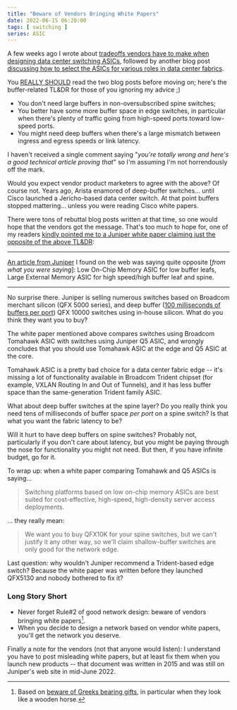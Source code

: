 ```yaml
---
title: "Beware of Vendors Bringing White Papers"
date: 2022-06-15 06:20:00
tags: [ switching ]
series: ASIC
---
```

A few weeks ago I wrote about [tradeoffs vendors have to make when designing data center switching ASICs](/2022/06/data-center-switching-asic-tradeoffs.html), followed by another blog post [discussing how to select the ASICs for various roles in data center fabrics](/2022/06/select-data-center-switching-asic.html).

You [REALLY SHOULD](https://datatracker.ietf.org/doc/html/rfc6919#section-1) read the two blog posts before moving on; here's the buffer-related TL&DR for those of you ignoring my advice ;)
<!--more-->
* You don't need large buffers in non-oversubscribed spine switches;
* You better have some more buffer space in edge switches, in particular when there's plenty of traffic going from high-speed ports toward low-speed ports.
* You might need deep buffers when there's a large mismatch between ingress and egress speeds or link latency.

I haven't received a single comment saying "_you're totally wrong and here's a good technical article proving that_" so I'm assuming I'm not horrendously off the mark.

Would you expect vendor product marketers to agree with the above? Of course not. Years ago, Arista enamored of deep-buffer switches... until Cisco launched a Jericho-based data center switch. At that point buffers stopped mattering... unless you were reading Cisco white papers.

There were tons of rebuttal blog posts written at that time, so one would hope that the vendors got the message. That's too much to hope for, one of my readers [kindly pointed me to a Juniper white paper claiming just the opposite of the above TL&DR](https://blog.ipspace.net/2022/05/network-hardware-disaggregation-2022.html#1241):

---

[An article from Juniper](https://www.juniper.net/content/dam/www/assets/white-papers/us/en/routers/deploying-data-center-switching-solutions.pdf) I found on the web was saying quite opposite [_from what you were saying_]: Low On-Chip Memory ASIC for low buffer leafs, Large External Memory ASIC for high speed/high buffer leaf and spine.

---

No surprise there. Juniper is selling numerous switches based on Broadcom merchant silicon (QFX 5000 series), and deep buffer ([100 milliseconds of buffers per port](https://www.juniper.net/us/en/products/switches/qfx-series/qfx10002-fixed-ethernet-switches-datasheet.html)) QFX 10000 switches using in-house silicon. What do you think they want you to buy?

The white paper mentioned above compares switches using Broadcom Tomahawk ASIC with switches using Juniper Q5 ASIC, and wrongly concludes that you should use Tomahawk ASIC at the edge and Q5 ASIC at the core.

Tomahawk ASIC is a pretty bad choice for a data center fabric edge -- it's missing a lot of functionality available in Broadcom Trident chipset (for example, VXLAN Routing In and Out of Tunnels), and it has less buffer space than the same-generation Trident family ASIC.

What about deep buffer switches at the spine layer? Do you really think you need tens of milliseconds of buffer space _per port_ on a spine switch? Is that what you want the fabric latency to be?

Will it hurt to have deep buffers on spine switches? Probably not, particularly if you don't care about latency, but you might be paying through the nose for functionality you might not need. But then, if you have infinite budget, go for it.

To wrap up: when a white paper comparing Tomahawk and Q5 ASICs is saying...

> Switching platforms based on low on-chip memory ASICs are best suited for cost-effective, high-speed, high-density server access deployments.

... they really mean:

> We want you to buy QFX10K for your spine switches, but we can't justify it any other way, so we'll claim shallow-buffer switches are only good for the network edge.

Last question: why wouldn't Juniper recommend a Trident-based edge switch? Because the white paper was written before they launched QFX5130 and nobody bothered to fix it?

### Long Story Short

* Never forget Rule#2 of good network design: beware of vendors bringing white papers[^GBG].
* When you decide to design a network based on vendor white papers, you'll get the network you deserve.

Finally a note for the vendors (not that anyone would listen): I understand you have to post misleading white papers, but at least  fix them when you launch new products -- that document was written in 2015 and was still on Juniper's web site in mid-June 2022.

[^GBG]: Based on [beware of Greeks bearing gifts](https://en.wikipedia.org/wiki/Beware_of_Greeks_bearing_gifts), in particular when they look like a wooden horse.

